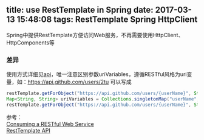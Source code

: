 title: use RestTemplate in Spring
date: 2017-03-13 15:48:08
tags: RestTemplate Spring HttpClient
---
Spring中提供RestTemplate方便访问Web服务，不再需要使用HttpClient、HttpComponents等
### 差异
使用方式详细见[api](http://docs.spring.io/spring/docs/current/javadoc-api/org/springframework/web/client/RestTemplate.html)，唯一注意区别参数uriVariables，遵循RESTful风格为uri变量，如：https://api.github.com/users/2tu
可以写成
```java  
restTemplate.getForObject("https://api.github.com/users/{userName}", String.class, "2tu");  
Map<String, String> uriVariables = Collections.singletonMap("userName", "2tu"); 
restTemplate.getForObject("https://api.github.com/users/{userName}", String.class, uriVariables);
```


参考：  
[Consuming a RESTful Web Service](https://spring.io/guides/gs/consuming-rest/)  
[RestTemplate API](http://docs.spring.io/spring/docs/current/javadoc-api/org/springframework/web/client/RestTemplate.html)